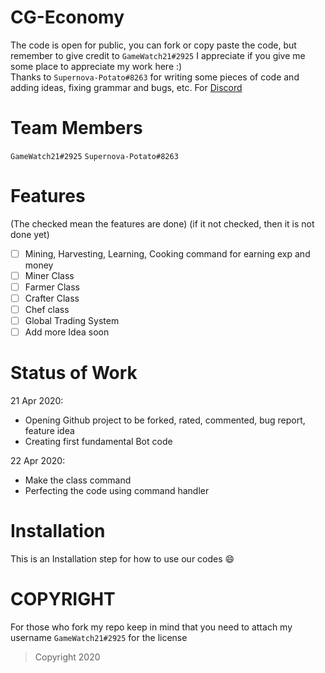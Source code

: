 # CG-Economy
The code is open for public, you can fork or copy paste the code, but remember to give credit to <code>GameWatch21#2925</code> 
I appreciate if you give me some place to appreciate my work here :)
<br>
Thanks to <code>Supernova-Potato#8263</code> for writing some pieces of code and adding ideas, fixing grammar and bugs, etc.
For [Discord](https://discord.gg/ZkW49AT)

# Team Members
<code>GameWatch21#2925</code>
<code>Supernova-Potato#8263</code>

# Features
(The checked mean the features are done)
(if it not checked, then it is not done yet)
- [ ] Mining, Harvesting, Learning, Cooking command for earning exp and money
- [ ] Miner Class
- [ ] Farmer Class
- [ ] Crafter Class
- [ ] Chef class
- [ ] Global Trading System
- [ ] Add more Idea soon

# Status of Work
21 Apr 2020: <ul>
<li>Opening Github project to be forked, rated, commented, bug report, feature idea</li>
<li>Creating first fundamental Bot code</li>
</ul>

22 Apr 2020: <ul>
  <li>Make the class command</li>
  <li>Perfecting the code using command handler</li>
</ul>

# Installation
This is an Installation step for how to use our codes :smile:

# COPYRIGHT
For those who fork my repo keep in mind that you need to attach my username <code>GameWatch21#2925</code> for the license

> Copyright 2020
